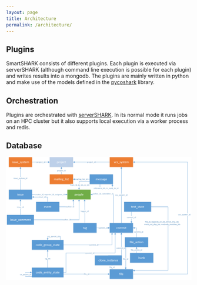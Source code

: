 ```yaml
---
layout: page
title: Architecture
permalink: /architecture/
---
```



## Plugins

SmartSHARK consists of different plugins. Each plugin is executed via serverSHARK (although command line execution is possible for each plugin) and writes results into a mongodb.
The plugins are mainly written in python and make use of the models defined in the [pycoshark] library.


## Orchestration

Plugins are orchestrated with [serverSHARK].
In its normal mode it runs jobs on an HPC cluster but it also supports local execution via a worker process and redis.


[serverSHARK]: https://github.com/smartshark/servershark
[pycoshark]: https://github.com/smartshark/pycoshark



## Database

<img src="/assets/database_design.png" />